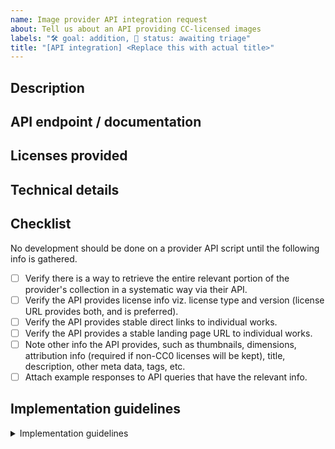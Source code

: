 ```yaml
---
name: Image provider API integration request
about: Tell us about an API providing CC-licensed images
labels: "🛠 goal: addition, 🚦 status: awaiting triage"
title: "[API integration] <Replace this with actual title>"
---
```


## Description
<!-- Concisely describe the image provider. -->

## API endpoint / documentation
<!-- Provide links to the API endpoint, and associated documentation. -->

## Licenses provided
<!-- Which CC licenses or Public Domain tools are in use by the source, if known? -->

## Technical details
<!-- Please provide any technical details that might be useful for -->
<!-- implementation, e.g., rate limits, filtering options, overall volume, -->
<!-- etc. -->

## Checklist
<!-- Do not modify this section. -->

No development should be done on a provider API script until the following info is gathered.

<!-- Replace  the [ ] with [x] to check the boxes. --> 
- [ ] Verify there is a way to retrieve the entire relevant portion of the provider's collection in a systematic way via their API.
- [ ] Verify the API provides license info viz. license type and version (license URL provides both, and is preferred).
- [ ] Verify the API provides stable direct links to individual works.
- [ ] Verify the API provides a stable landing page URL to individual works.
- [ ] Note other info the API provides, such as thumbnails, dimensions, attribution info (required if non-CC0 licenses will be kept), title, description, other meta data, tags, etc.
- [ ] Attach example responses to API queries that have the relevant info.

## Implementation guidelines
<!-- You must read and understand the following attestation. -->

<details>
<summary>Implementation guidelines</summary>

- The script should be in the `src/cc_catalog_airflow/dags/provider_api_scripts/` directory.
  The script should have a test suite in the same directory.
- The script must use the `ImageStore` class.
  (Import this from `src/cc_catalog_airflow/dags/provider_api_scripts/common/storage/image.py`.)
- The script should use the `DelayedRequester` class.
  (Import this from `src/cc_catalog_airflow/dags/provider_api_scripts/common/requester.py`.)
- The script must not use anything from `src/cc_catalog_airflow/dags/provider_api_scripts/modules/etlMods.py`.
  That module is deprecated.
- If the provider API has can be queried by 'upload date' or something similar,
  the script should take a `--date` parameter when run as a script, giving the
  date for which we should collect images. The form should be `YYYY-MM-DD` (so,
  the script can be run via `python my_favorite_provider.py --date 2018-01-01`).
- The script must provide a main function that takes the same parameters as from
  the CLI. In our example from above, we'd then have a main function
  `my_favorite_provider.main(date)`. The main should do the same thing calling
  from the CLI would do.
- The script *must* conform to [PEP8](https://www.python.org/dev/peps/pep-0008/).
  Please use `pycodestyle` (available via `pip install pycodestyle`) to check for compliance.
- The script should use small, testable functions.
- The test suite for the script may break PEP8 rules regarding long lines where
  appropriate (e.g., long strings for testing).

### Examples
<!-- Do not modify this section. -->

For example provider API scripts and accompanying test suites, please see any 
of the following pairs.

- `src/cc_catalog_airflow/dags/provider_api_scripts/flickr.py` and
  `src/cc_catalog_airflow/dags/provider_api_scripts/test_flickr.py`
- `src/cc_catalog_airflow/dags/provider_api_scripts/wikimedia_commons.py` and
  `src/cc_catalog_airflow/dags/provider_api_scripts/test_wikimedia_commons.py`

</details>
